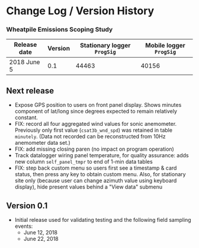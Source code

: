 # Change Log / Version History

### Wheatpile Emissions Scoping Study

| Release date | Version | Stationary logger `ProgSig` | Mobile logger `ProgSig` |
|--------------|---------|-----------------------------|-------------------------|
| 2018 June 5  | 0.1     | 44463                       | 40156                   |


## Next release

* Expose GPS position to users on front panel display. Shows minutes component
  of lat/long since degrees expected to remain relatively constant. 
* FIX: record all four aggregated wind values for sonic anemometer. Previously
  only first value (`csat3b_wnd_spd`) was retained in table `minutely`. (Data
  not recorded can be reconstructed from 10Hz anemometer data set.)
* FIX: add missing closing paren (no impact on program operation)
* Track datalogger wiring panel temperature, for quality assurance: adds new
  column `self_panel_tmpr` to end of 1-min data tables
* FIX: step back custom menu so users first see a timestamp & card status, then
  press any key to obtain custom menu. Also, for stationary site only (because
  user can change azimuth value using keyboard display), hide present values
  behind a "View data" submenu


## Version 0.1

* Initial release used for validating testing and the following field sampling
  events:
    * June 12, 2018
    * June 22, 2018

